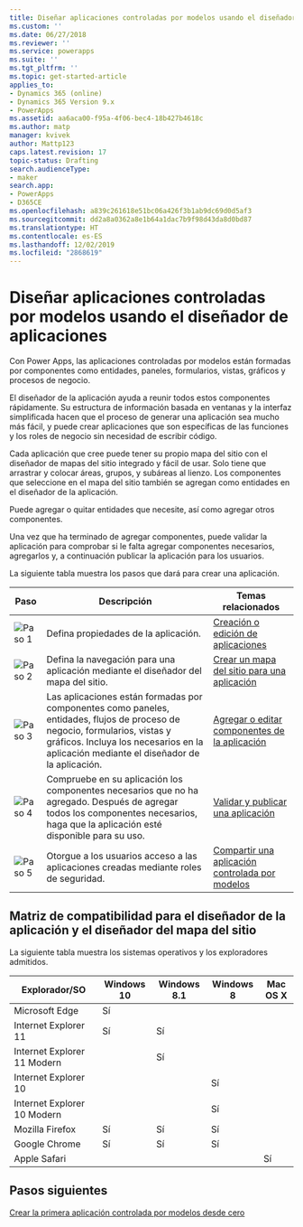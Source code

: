 ```yaml
---
title: Diseñar aplicaciones controladas por modelos usando el diseñador de aplicaciones | MicrosoftDocs
ms.custom: ''
ms.date: 06/27/2018
ms.reviewer: ''
ms.service: powerapps
ms.suite: ''
ms.tgt_pltfrm: ''
ms.topic: get-started-article
applies_to:
- Dynamics 365 (online)
- Dynamics 365 Version 9.x
- PowerApps
ms.assetid: aa6aca00-f95a-4f06-bec4-18b427b4618c
ms.author: matp
manager: kvivek
author: Mattp123
caps.latest.revision: 17
topic-status: Drafting
search.audienceType:
- maker
search.app:
- PowerApps
- D365CE
ms.openlocfilehash: a839c261618e51bc06a426f3b1ab9dc69d0d5af3
ms.sourcegitcommit: dd2a8a0362a8e1b64a1dac7b9f98d43da8d0bd87
ms.translationtype: HT
ms.contentlocale: es-ES
ms.lasthandoff: 12/02/2019
ms.locfileid: "2868619"
---
```

# <a name="design-model-driven-apps-by-using-the-app-designer"></a>Diseñar aplicaciones controladas por modelos usando el diseñador de aplicaciones

Con Power Apps, las aplicaciones controladas por modelos están formadas por componentes como entidades, paneles, formularios, vistas, gráficos y procesos de negocio.  
  
 El diseñador de la aplicación ayuda a reunir todos estos componentes rápidamente. Su estructura de información basada en ventanas y la interfaz simplificada hacen que el proceso de generar una aplicación sea mucho más fácil, y puede crear aplicaciones que son específicas de las funciones y los roles de negocio sin necesidad de escribir código.  
  
 Cada aplicación que cree puede tener su propio mapa del sitio con el diseñador de mapas del sitio integrado y fácil de usar.  Solo tiene que arrastrar y colocar áreas, grupos, y subáreas al lienzo. Los componentes que seleccione en el mapa del sitio también se agregan como entidades en el diseñador de la aplicación.  
  
 Puede agregar o quitar entidades que necesite, así como agregar otros componentes.  
  
 Una vez que ha terminado de agregar componentes, puede validar la aplicación para comprobar si le falta agregar componentes necesarios, agregarlos y, a continuación publicar la aplicación para los usuarios.  
  
 La siguiente tabla muestra los pasos que dará para crear una aplicación.  
  
|Paso|Descripción|Temas relacionados|  
|----------|-----------------|--------------------|  
|![Paso 1](media/walkthrough-green-1.png "Paso 1")|Defina propiedades de la aplicación.|[Creación o edición de aplicaciones](create-edit-app.md)|  
|![Paso 2](media/walkthrough-green-2.png "Paso 2")|Defina la navegación para una aplicación mediante el diseñador del mapa del sitio.|[Crear un mapa del sitio para una aplicación](create-site-map-app.md)|  
|![Paso 3](media/walkthrough-green-3.png "Paso 3")|Las aplicaciones están formadas por componentes como paneles, entidades, flujos de proceso de negocio, formularios, vistas y gráficos. Incluya los necesarios en la aplicación mediante el diseñador de la aplicación.|[Agregar o editar componentes de la aplicación](add-edit-app-components.md)|  
|![Paso 4](media/walkthrough-green-4.png "Paso 4")|Compruebe en su aplicación los componentes necesarios que no ha agregado. Después de agregar todos los componentes necesarios, haga que la aplicación esté disponible para su uso. |[Validar y publicar una aplicación](validate-app.md)|  
|![Paso 5](media/walkthrough-green-5.png "Paso 5")|Otorgue a los usuarios acceso a las aplicaciones creadas mediante roles de seguridad.|[Compartir una aplicación controlada por modelos](https://docs.microsoft.com/powerapps/maker/model-driven-apps/share-model-driven-app)|  
  
## <a name="support-matrix-for-the-app-designer-and-site-map-designer"></a>Matriz de compatibilidad para el diseñador de la aplicación y el diseñador del mapa del sitio  
 La siguiente tabla muestra los sistemas operativos y los exploradores admitidos.  
  
|Explorador/SO|Windows 10|Windows 8.1|Windows 8|Mac OS X|  
|-----------------|----------------|-----------------|---------------|--------------|  
| Microsoft Edge |Sí||||  
| Internet Explorer 11 |Sí|Sí|||  
| Internet Explorer 11 Modern ||Sí|||  
| Internet Explorer 10 |||Sí||  
| Internet Explorer 10 Modern |||Sí||  
| Mozilla Firefox |Sí|Sí|Sí||  
| Google Chrome |Sí|Sí|Sí||  
| Apple Safari ||||Sí|  
  
## <a name="next-steps"></a>Pasos siguientes  
 [Crear la primera aplicación controlada por modelos desde cero](https://docs.microsoft.com/powerapps/maker/model-driven-apps/build-first-model-driven-app)


